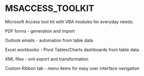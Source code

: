 # MSACCESS_TOOLKIT

Microsoft Access tool kit with VBA modules for everyday needs: 

PDF forms - generation and import

Outlook emails - automation from table data

Excel workbooks - Pivot Tables/Charts dashboards from table data

XML files - xml export and transformation

Custom Ribbon tab - menu items for easy user interface navigation

